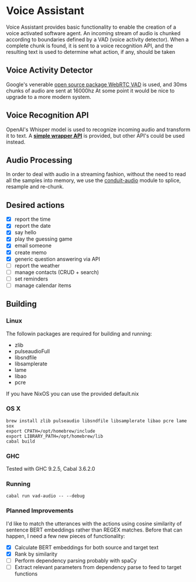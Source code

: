 # Voice Assistant
Voice Assistant provides basic functionality to enable the creation of a voice activated software agent.
An incoming stream of audio is chunked according to boundaries defined by a VAD (voice activity detector).
When a complete chunk is found, it is sent to a voice recognition API, and the resulting text is used to determine
what action, if any, should be taken

## Voice Activity Detector
Google's venerable [open source package WebRTC VAD](https://hackage.haskell.org/package/webrtc-vad) is used, and 30ms chunks of audio are sent at 16000hz
At some point it would be nice to upgrade to a more modern system.

## Voice Recognition API

OpenAI's Whisper model is used to recognize incoming audio and transform it to text.
A [**simple wrapper API**](https://gitlab.com/ludflu/whisper-asr) is provided, but other API's could be used instead.

## Audio Processing

In order to deal with audio in a streaming fashion, without the need to read all the samples into memory,
we use the [conduit-audio](https://hackage.haskell.org/package/conduit-audio) module to splice, resample and re-chunk.

## Desired actions

- [x] report the time
- [x] report the date
- [x] say hello
- [x] play the guessing game
- [x] email someone
- [x] create memo
- [x] generic question answering via API
- [ ] report the weather
- [ ] manage contacts (CRUD + search)
- [ ] set reminders
- [ ] manage calendar items

## Building

### Linux

The followin packages are required for building and running:

 - zlib
 - pulseaudioFull
 - libsndfile
 - libsamplerate
 - lame
 - libao
 - pcre

If you have NixOS you can use the provided default.nix

### OS X

```
brew install zlib pulseaudio libsndfile libsamplerate libao pcre lame sox
export CPATH=/opt/homebrew/include
export LIBRARY_PATH=/opt/homebrew/lib
cabal build
```

### GHC

Tested with GHC 9.2.5, Cabal 3.6.2.0


### Running

`cabal run vad-audio -- --debug`

### Planned Improvements

I'd like to match the utterances with the actions using cosine similarity of sentence BERT embeddings rather than REGEX matches. Before that can happen, I need a few new pieces of functionality:

- [x] Calculate BERT embeddings for both source and target text
- [x] Rank by similarity 
- [ ] Perform dependency parsing probably with spaCy
- [ ] Extract relevant parameters from dependency parse to feed to target functions
